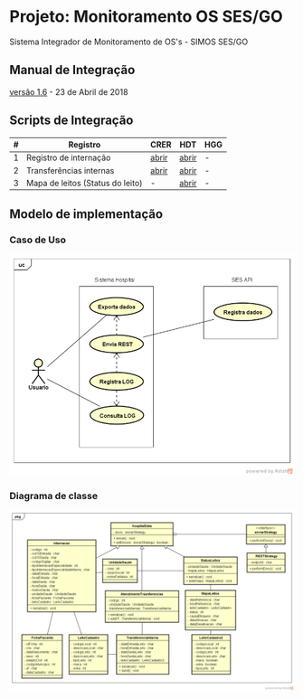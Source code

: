 ﻿# Projeto: Monitoramento OS SES/GO

Sistema Integrador de Monitoramento de OS's - SIMOS SES/GO

## Manual de Integração

[versão 1.6](/layouts/v1.6/) - 23 de Abril de 2018

## Scripts de Integração


| # | Registro | CRER | HDT | HGG |
|----|----------|------|-----|-----|
| 1  | Registro de internação | [abrir](/doc/AGIR/CRER/01.03_registro-de-internacao.sql) | [abrir](/doc/ISG/HDT/01.03_registro-de-internacao.sql) | - |
| 2 | Transferências internas | [abrir](/doc/AGIR/CRER/02.03_transferencias-internas.sql) | [abrir](/doc/ISG/HDT/02.03_transferencias-internas.sql) | - |
| 3 | Mapa de leitos (Status do leito) | - | [abrir](/doc/ISG/HDT/03.03_status_leitos.sql) | - |


## Modelo de implementação

### Caso de Uso

![](/doc/UML/CasoUso.png) 

### Diagrama de classe

![](/doc/UML/DiagramaClasse.png) 